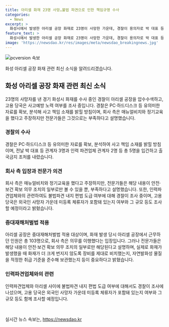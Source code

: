 ```yaml
---
title: 아리셀 화재 23명 사망…불법 파견으로 인한 책임규명 수사
categories:
  - News
excerpt: >
  화성시에서 발생한 아리셀 공장 화재로 23명이 사망한 가운데, 경찰이 용의자로 박 대표 등 5명을 입건하고 수사 중이다. 이에 따라 고용 당국은 중대재해처벌법과 안전·보건 의무 위반 여부를 살피고 있다. 아리셀 측은 안전교육과 매뉴얼 비치를 주장하지만, 전문가들은 불충분하다고 설명했다. 뿐만 아니라 인력 파견업체의 불법파견과 보험 미가입도 수사 대상이 되고 있다. 고용 당국은 외국인 근로자의 등록 여부에 대한 조사도 예정하고 있다. (요약문)
feature_text: >
  화성시에서 발생한 아리셀 공장 화재로 23명이 사망한 가운데, 경찰이 용의자로 박 대표 등 5명을 입건하고 수사 중이다. 이에 따라 고용 당국은 중대재해처벌법과 안전·보건 의무 위반 여부를 살피고 있다. 아리셀 측은 안전교육과 매뉴얼 비치를 주장하지만, 전문가들은 불충분하다고 설명했다. 뿐만 아니라 인력 파견업체의 불법파견과 보험 미가입도 수사 대상이 되고 있다. 고용 당국은 외국인 근로자의 등록 여부에 대한 조사도 예정하고 있다. (요약문)
image: 'https://newsdao.kr/res/images/meta/newsdao_breakingnews.jpg'
---
```


<p><img src="https://newsdao.kr/res/images/meta/newsdao_breakingnews.jpg" alt="pcversion 속보" /></p>

<p>화성 아리셀 공장 화재 관련 최신 소식을 알려드리겠습니다.</p>

<h2 data-ke-size="size26">화성 아리셀 공장 화재 관련 최신 소식</h2>

<p data-ke-size="size16">23명의 사망자를 낸 경기 화성시 화재를 수사 중인 경찰이 아리셀 공장을 압수수색하고, 고용 당국은 사고예방 노력 여부를 조사 중입니다. 경찰은 PC·하드디스크 등 유의미한 자료를 확보, 분석해 사고 책임 소재를 밝힐 방침이며, 회사 측은 매뉴얼비치와 정기교육을 했다고 주장하지만 전문가들은 그것으로는 부족하다고 설명했습니다.</p>

<h3>경찰의 수사</h3>

<p data-ke-size="size16">경찰은 PC·하드디스크 등 유의미한 자료를 확보, 분석하여 사고 책임 소재를 밝힐 방침이며, 전날 박 대표 등 관계자 3명과 인력 파견업체 관계자 2명 등 총 5명을 입건하고 출국금지 조처를 내렸습니다.</p>

<h3>회사 측 입장과 전문가 의견</h3>

<p data-ke-size="size16">회사 측은 매뉴얼비치와 정기교육을 했다고 주장하지만, 전문가들은 해당 내용이 안전·보건 확보 의무 조치의 일부로만 볼 수 있을 뿐, 부족하다고 설명했습니다. 또한, 인력파견업체와의 관련하여도 불법파견 내지 편법 도급 여부에 대해 경찰이 조사 중이며, 고용 당국은 외국인 사망자 가운데 미등록 체류자가 포함돼 있는지 여부와 그 규모 등도 조사할 예정이라고 밝혔습니다.</p>

<h3>중대재해처벌법 적용</h3>

<p data-ke-size="size16">아리셀 공장은 중대재해처벌법 적용 대상이며, 화재 발생 당시 아리셀 공장에서 근무하던 인원은 총 103명으로, 회사 측은 의무를 이행했다는 입장입니다. 그러나 전문가들은 해당 내용이 안전·보건 확보 의무 조치의 일부로만 해당된다고 설명하며, 실제로 화재가 발생했을 때 화재가 더 크게 번지지 않도록 장비를 제대로 비치했는지, 자연발화성 물질을 적정한 취급 기준을 준수해 보관했는지 등이 중요하다고 밝혔습니다.</p>

<h3>인력파견업체와의 관련</h3>

<p data-ke-size="size16">인력파견업체와 아리셀 사이에 불법파견 내지 편법 도급 여부에 대해서도 경찰이 조사에 나섰으며, 고용 당국은 외국인 사망자 가운데 미등록 체류자가 포함돼 있는지 여부와 그 규모 등도 함께 조사할 예정입니다.</p>

<p data-ke-size="size16">&nbsp;</p>
실시간 뉴스 속보는, <a href="https://newsdao.kr" rel="dofollow">https://newsdao.kr</a>


